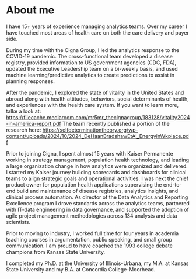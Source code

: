 # About me

I have 15+ years of experience managing analytics teams. Over my career I have touched most areas of health care on both the care delivery and payer side.  

During my time with the Cigna Group, I led the analytics response to the COVID-19 pandemic. The cross-functional team developed a disease registry, provided information to US government agencies (CDC, FDA), updated the Executive Leadership team on a bi-weekly basis, and used machine learning/predictive analytics to create predictions to assist in planning responses. 

After the pandemic, I explored the state of vitality in the United States and abroad along with health attitudes, behaviors, social determinants of health, and experiences with the health care system. If you want to learn more, talke a look at: https://filecache.mediaroom.com/mr5mr_thecignagroup/183128/vitality2024-in-america-report.pdf  The team recently published a portion of the research here: https://selfdeterminationtheory.org/wp-content/uploads/2024/10/2024_DeHaanBradshawEtAl_EnergyinWkplace.pdf

Prior to joining Cigna, I spent almost 15 years with Kaiser Permanente working in strategy management, population health technology, and leading a large organization change in how analytics were organized and delivered.  I started my Kaiser journey building scorecards and dashboards for clinical teams to align strategic goals and operational activities. I was next the chief product owner for population health applications supervising the end-to-end build and maintenance of disease registries, analytics insights, and clinical process automation. As director of the Data Analytics and Reporting Excellence program I drove standards across the analytics teams, partnered with IT-data engineering in data governance, and supported the adoption of agile project management methodologies across 134 analysts and data scientists. 

Prior to moving to industry, I worked full time for four years in academia teaching courses in argumentation, public speaking, and small group communication. I am proud to have coached the 1993 college debate champions from Kansas State University. 

I completed my Ph.D. at the University of Illinois-Urbana, my M.A. at Kansas State University and my B.A. at Concordia College-Moorhead.
